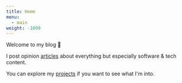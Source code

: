 ```yaml
---
title: Home
menu:
  - main
weight: -1000
---
```


Welcome to my blog 🎉

I post opinion [articles](articles) about everything but especially software & tech content.

You can explore my [projects](projects) if you want to see what I'm into.
